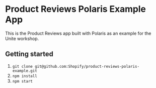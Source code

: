 # Product Reviews Polaris Example App

This is the Product Reviews app built with Polaris as an example for the Unite workshop.

## Getting started

1. `git clone git@github.com:Shopify/product-reviews-polaris-example.git`
1. `npm install`
1. `npm start`
